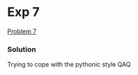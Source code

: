 # Exp 7
[Problem 7](https://leetcode.com/problems/reverse-integer/description/)

### Solution
Trying to cope with the pythonic style QAQ